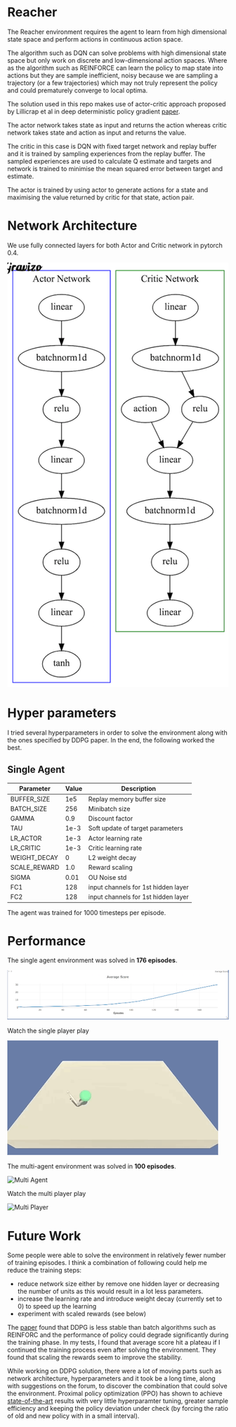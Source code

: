 [//]: # (Image References)

[image1]: images/single_agent_avg_score_sm.png "single agent score"
[image2]: images/multi_agent_avg_score_sm.png "single agent score"

# Reacher

The Reacher environment requires the agent to learn from high dimensional state space and perform actions in continuous action space. 

The algorithm such as DQN can solve problems with high dimensional state space but only work on discrete and low-dimensional action spaces. Where as the algorithm such as REINFORCE can learn the policy to map state into actions but they are sample inefficient, noisy because we are sampling a trajectory (or a few trajectories) which may not truly represent the policy and could prematurely converge to local optima. 

The solution used in this repo makes use of actor-critic approach proposed by Lillicrap et al in deep deterministic policy gradient [paper](https://arxiv.org/abs/1509.02971).

The actor network takes state as input and returns the action whereas critic network takes state and action as input and returns the value. 

The critic in this case is DQN with fixed target network and replay buffer and it is trained by sampling experiences from the replay buffer. The sampled experiences are used to calculate Q estimate and targets and network is trained to minimise the mean squared error between target and estimate.

The actor is trained by using actor to generate actions for a state and maximising the value returned by critic for that state, action pair.


# Network Architecture

We use fully connected layers for both Actor and Critic network in pytorch 0.4.

<!-- <img src='https://g.gravizo.com/svg?
 digraph G {     
    subgraph cluster_actor {
    linear1 -> batchnorm1 -> relu1;
    relu1 -> linear2  -> batchnorm2 -> relu2;
    relu2 -> linear3 -> tanh;
    label="Actor Network";
    color=blue;
     }
     linear1[label="linear"];
     batchnorm1[label="batchnorm1d"];
     relu1[label="relu"];
     linear2[label="linear"];
     batchnorm2[label="batchnorm1d"];
     relu2[label="relu"];
     linear3[label="linear"];
    subgraph cluster_critic {
    linearc1 -> batchnormc1 -> reluc1;
    reluc1 -> linearc2  -> batchnormc2 -> reluc2;
    action -> linearc2;
    reluc2 -> linearc3;
    label="Critic Network";
    color=green;
     }
     linearc1[label="linear"];
     batchnormc1[label="batchnorm1d"];
     reluc1[label="relu"];
     linearc2[label="linear"];
     batchnormc2[label="batchnorm1d"];
     reluc2[label="relu"];
     linearc3[label="linear"];
 }
'/> -->
![Network Architecture](images/architecture.png)

# Hyper parameters

I tried several hyperparameters in order to solve the environment along with the ones specified by DDPG paper. In the end, the following worked the best.

## Single Agent
|Parameter|Value|Description|
|---------|-----|-----------|
|BUFFER_SIZE|1e5|Replay memory buffer size|
|BATCH_SIZE|256|Minibatch size|
|GAMMA|0.9|Discount factor|
|TAU|1e-3|Soft update of target parameters|
|LR_ACTOR|1e-3|Actor learning rate|
|LR_CRITIC|1e-3|Critic learning rate|
|WEIGHT_DECAY|0|L2 weight decay|
|SCALE_REWARD|1.0|Reward scaling|
|SIGMA|0.01|OU Noise std|
|FC1|128|input channels for 1st hidden layer|
|FC2|128|input channels for 1st hidden layer|

The agent was trained for 1000 timesteps per episode.

# Performance

The single agent environment was solved in **176 episodes**.

![Single Agent][image1]

Watch the single player play

![Single Player](images/singleplayer.gif)

The multi-agent environment was solved in **100 episodes**.

![Multi Agent][image2]

Watch the multi player play

![Multi Player](images/multiplayer.gif)


# Future Work

Some people were able to solve the environment in relatively fewer number of training episodes. I think a combination of following could help me reduce the training steps:

* reduce network size either by remove one hidden layer or decreasing the number of units as this would result in a lot less parameters.
* increase the learning rate and introduce weight decay (currently set to 0) to speed up the learning
* experiment with scaled rewards (see below)

The [paper](https://arxiv.org/abs/1604.06778) found that DDPG is less stable than batch algorithms such as REINFORC and the performance of policy could degrade significantly during the training phase. In my tests, I found that average score hit a plateau if I continued the training process even after solving the environment. They found that scaling the rewards seem to improve the stability.

While working on DDPG solution, there were a lot of moving parts such as network architecture, hyperparameters and it took be a long time, along with suggestions on the forum, to discover the combination that could solve the environment. Proximal policy optimization (PPO) has shown to achieve [state-of-the-art](https://blog.openai.com/openai-baselines-ppo/) results with very little hyperparamter tuning, greater sample efficiency and keeping the policy deviation under check (by forcing the ratio of old and new policy with in a small interval). 